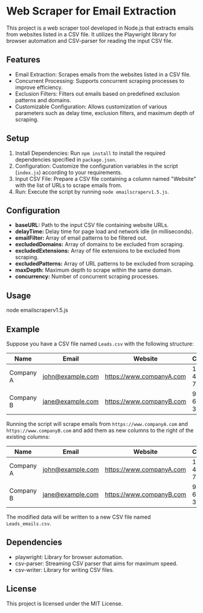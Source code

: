 # Web Scraper for Email Extraction

This project is a web scraper tool developed in Node.js that extracts emails from websites listed in a CSV file. It utilizes the Playwright library for browser automation and CSV-parser for reading the input CSV file.

## Features
- Email Extraction: Scrapes emails from the websites listed in a CSV file.
- Concurrent Processing: Supports concurrent scraping processes to improve efficiency.
- Exclusion Filters: Filters out emails based on predefined exclusion patterns and domains.
- Customizable Configuration: Allows customization of various parameters such as delay time, exclusion filters, and maximum depth of scraping.

## Setup
1. Install Dependencies: Run `npm install` to install the required dependencies specified in `package.json`.
2. Configuration: Customize the configuration variables in the script (`index.js`) according to your requirements.
3. Input CSV File: Prepare a CSV file containing a column named "Website" with the list of URLs to scrape emails from.
4. Run: Execute the script by running `node emailscraperv1.5.js`.

## Configuration
- **baseURL:** Path to the input CSV file containing website URLs.
- **delayTime:** Delay time for page load and network idle (in milliseconds).
- **emailFilter:** Array of email patterns to be filtered out.
- **excludedDomains:** Array of domains to be excluded from scraping.
- **excludedExtensions:** Array of file extensions to be excluded from scraping.
- **excludedPatterns:** Array of URL patterns to be excluded from scraping.
- **maxDepth:** Maximum depth to scrape within the same domain.
- **concurrency:** Number of concurrent scraping processes.

## Usage
node emailscraperv1.5.js

## Example
Suppose you have a CSV file named `Leads.csv` with the following structure:

| Name      | Email             | Website             | Contact     |
|-----------|-------------------|---------------------|-------------|
| Company A | john@example.com  | https://www.companyA.com | 123-456-789 |
| Company B | jane@example.com  | https://www.companyB.com | 987-654-321 |


Running the script will scrape emails from `https://www.companyA.com` and `https://www.companyB.com` and add them as new columns to the right of the existing columns:

| Name      | Email             | Website             | Contact     | Email1                    | Email2                    |
|-----------|-------------------|---------------------|-------------|---------------------------|---------------------------|
| Company A | john@example.com  | https://www.companyA.com | 123-456-789 | john.doe@example.com     |                           |
| Company B | jane@example.com  | https://www.companyB.com | 987-654-321 | jane.smith@example.com                          |  john.notdoe@example.com   |


The modified data will be written to a new CSV file named `Leads_emails.csv`.

## Dependencies
- playwright: Library for browser automation.
- csv-parser: Streaming CSV parser that aims for maximum speed.
- csv-writer: Library for writing CSV files.

## License
This project is licensed under the MIT License.

